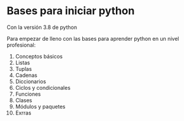 # Bases para iniciar python
Con la versión 3.8 de python

Para empezar de lleno con las bases para aprender python en un nivel profesional:

1. Conceptos básicos
2. Listas
3. Tuplas
5. Cadenas
6. Diccionarios 
7. Ciclos y condicionales
8. Funciones
9. Clases
10. Módulos y paquetes
11. Exrras

